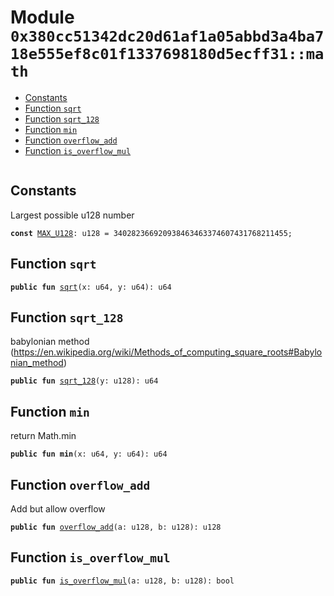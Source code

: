 
<a id="0x380cc51342dc20d61af1a05abbd3a4ba718e555ef8c01f1337698180d5ecff31_math"></a>

# Module `0x380cc51342dc20d61af1a05abbd3a4ba718e555ef8c01f1337698180d5ecff31::math`



-  [Constants](#@Constants_0)
-  [Function `sqrt`](#0x380cc51342dc20d61af1a05abbd3a4ba718e555ef8c01f1337698180d5ecff31_math_sqrt)
-  [Function `sqrt_128`](#0x380cc51342dc20d61af1a05abbd3a4ba718e555ef8c01f1337698180d5ecff31_math_sqrt_128)
-  [Function `min`](#0x380cc51342dc20d61af1a05abbd3a4ba718e555ef8c01f1337698180d5ecff31_math_min)
-  [Function `overflow_add`](#0x380cc51342dc20d61af1a05abbd3a4ba718e555ef8c01f1337698180d5ecff31_math_overflow_add)
-  [Function `is_overflow_mul`](#0x380cc51342dc20d61af1a05abbd3a4ba718e555ef8c01f1337698180d5ecff31_math_is_overflow_mul)


<pre><code></code></pre>



<a id="@Constants_0"></a>

## Constants


<a id="0x380cc51342dc20d61af1a05abbd3a4ba718e555ef8c01f1337698180d5ecff31_math_MAX_U128"></a>

Largest possible u128 number


<pre><code><b>const</b> <a href="math.md#0x380cc51342dc20d61af1a05abbd3a4ba718e555ef8c01f1337698180d5ecff31_math_MAX_U128">MAX_U128</a>: u128 = 340282366920938463463374607431768211455;
</code></pre>



<a id="0x380cc51342dc20d61af1a05abbd3a4ba718e555ef8c01f1337698180d5ecff31_math_sqrt"></a>

## Function `sqrt`



<pre><code><b>public</b> <b>fun</b> <a href="math.md#0x380cc51342dc20d61af1a05abbd3a4ba718e555ef8c01f1337698180d5ecff31_math_sqrt">sqrt</a>(x: u64, y: u64): u64
</code></pre>



<a id="0x380cc51342dc20d61af1a05abbd3a4ba718e555ef8c01f1337698180d5ecff31_math_sqrt_128"></a>

## Function `sqrt_128`

babylonian method (https://en.wikipedia.org/wiki/Methods_of_computing_square_roots#Babylonian_method)


<pre><code><b>public</b> <b>fun</b> <a href="math.md#0x380cc51342dc20d61af1a05abbd3a4ba718e555ef8c01f1337698180d5ecff31_math_sqrt_128">sqrt_128</a>(y: u128): u64
</code></pre>



<a id="0x380cc51342dc20d61af1a05abbd3a4ba718e555ef8c01f1337698180d5ecff31_math_min"></a>

## Function `min`

return Math.min


<pre><code><b>public</b> <b>fun</b> <b>min</b>(x: u64, y: u64): u64
</code></pre>



<a id="0x380cc51342dc20d61af1a05abbd3a4ba718e555ef8c01f1337698180d5ecff31_math_overflow_add"></a>

## Function `overflow_add`

Add but allow overflow


<pre><code><b>public</b> <b>fun</b> <a href="math.md#0x380cc51342dc20d61af1a05abbd3a4ba718e555ef8c01f1337698180d5ecff31_math_overflow_add">overflow_add</a>(a: u128, b: u128): u128
</code></pre>



<a id="0x380cc51342dc20d61af1a05abbd3a4ba718e555ef8c01f1337698180d5ecff31_math_is_overflow_mul"></a>

## Function `is_overflow_mul`



<pre><code><b>public</b> <b>fun</b> <a href="math.md#0x380cc51342dc20d61af1a05abbd3a4ba718e555ef8c01f1337698180d5ecff31_math_is_overflow_mul">is_overflow_mul</a>(a: u128, b: u128): bool
</code></pre>

